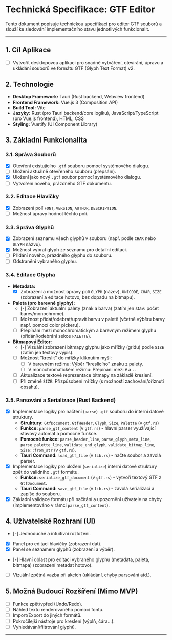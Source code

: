 # Technická Specifikace: GTF Editor

Tento dokument popisuje technickou specifikaci pro editor GTF souborů a slouží ke sledování implementačního stavu jednotlivých funkcionalit.

---

## 1. Cíl Aplikace

- [ ] Vytvořit desktopovou aplikaci pro snadné vytváření, otevírání, úpravu a ukládání souborů ve formátu GTF (Glyph Text Format) v2.

## 2. Technologie

- **Desktop Framework:** Tauri (Rust backend, Webview frontend)
- **Frontend Framework:** Vue.js 3 (Composition API)
- **Build Tool:** Vite
- **Jazyky:** Rust (pro Tauri backend/core logiku), JavaScript/TypeScript (pro Vue.js frontend), HTML, CSS
- **Styling:** Vuetify (UI Component Library)

## 3. Základní Funkcionalita

### 3.1. Správa Souborů
- [x] Otevření existujícího `.gtf` souboru pomocí systémového dialogu.
- [ ] Uložení aktuálně otevřeného souboru (přepsání).
- [x] Uložení jako nový `.gtf` soubor pomocí systémového dialogu.
- [ ] Vytvoření nového, prázdného GTF dokumentu.

### 3.2. Editace Hlavičky
- [x] Zobrazení polí `FONT`, `VERSION`, `AUTHOR`, `DESCRIPTION`.
- [ ] Možnost úpravy hodnot těchto polí.

### 3.3. Správa Glyphů
- [x] Zobrazení seznamu všech glyphů v souboru (např. podle `CHAR` nebo `GLYPH` názvu).
- [x] Možnost vybrat glyph ze seznamu pro detailní editaci.
- [ ] Přidání nového, prázdného glyphu do souboru.
- [ ] Odstranění vybraného glyphu.

### 3.4. Editace Glypha
- **Metadata:**
    - [x] Zobrazení a možnost úpravy polí `GLYPH` (název), `UNICODE`, `CHAR`, `SIZE` (zobrazení a editace hotovo, bez dopadu na bitmapu).
- **Paleta (pro barevné glyphy):**
    - [-] Zobrazení aktuální palety (znak a barva) (zatím jen stav: počet barev/monochrome).
    - [ ] Možnost přidat/odebrat/upravit barvu v paletě (včetně výběru barvy např. pomocí color pickeru).
    - [ ] Přepínání mezi monochromatickým a barevným režimem glyphu (přidání/odebrání sekce `PALETTE`).
- **Bitmapový Editor:**
    - [-] Vizuální zobrazení bitmapy glyphu jako mřížky (gridu) podle `SIZE` (zatím jen textový výpis).
    - [ ] Možnost "kreslit" do mřížky kliknutím myši:
        - [ ] V barevném režimu: Výběr "kreslícího" znaku z palety.
        - [ ] V monochromatickém režimu: Přepínání mezi `#` a `.`.
    - [ ] Aktualizace textové reprezentace bitmapy na základě kreslení.
    - [ ] Při změně `SIZE`: Přizpůsobení mřížky (s možností zachování/oříznutí obsahu).

### 3.5. Parsování a Serializace (Rust Backend)
- [x] Implementace logiky pro načtení (`parse`) `.gtf` souboru do interní datové struktury.
  - **Struktury:** `GtfDocument`, `GtfHeader`, `Glyph`, `Size`, `Palette` (v `gtf.rs`)
  - **Funkce:** `parse_gtf_content` (v `gtf.rs`) - hlavní parser využívající stavový automat a pomocné funkce.
  - **Pomocné funkce:** `parse_header_line`, `parse_glyph_meta_line`, `parse_palette_line`, `validate_end_glyph`, `validate_bitmap_line`, `Size::from_str` (v `gtf.rs`).
  - **Tauri Command:** `load_gtf_file` (v `lib.rs`) - načte soubor a zavolá parser.
- [x] Implementace logiky pro uložení (`serialize`) interní datové struktury zpět do validního `.gtf` formátu.
  - **Funkce:** `serialize_gtf_document` (v `gtf.rs`) - vytvoří textový GTF z `GtfDocument`.
  - **Tauri Command:** `save_gtf_file` (v `lib.rs`) - zavolá serializaci a zapíše do souboru.
- [x] Základní validace formátu při načítání a upozornění uživatele na chyby (implementováno v rámci `parse_gtf_content`).

## 4. Uživatelské Rozhraní (UI)
- [-] Jednoduché a intuitivní rozložení.
- [x] Panel pro editaci hlavičky (zobrazení dat).
- [x] Panel se seznamem glyphů (zobrazení a výběr).
- [-] Hlavní oblast pro editaci vybraného glyphu (metadata, paleta, bitmapa) (zobrazení metadat hotovo).
- [ ] Vizuální zpětná vazba při akcích (ukládání, chyby parsování atd.).

## 5. Možná Budoucí Rozšíření (Mimo MVP)
- [ ] Funkce zpět/vpřed (Undo/Redo).
- [ ] Náhled textu renderovaného pomocí fontu.
- [ ] Import/Export do jiných formátů.
- [ ] Pokročilejší nástroje pro kreslení (výplň, čára...).
- [ ] Vyhledávání/filtrování glyphů.

--- 
